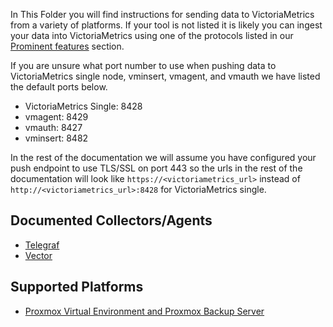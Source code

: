 In This Folder you will find instructions for sending data to VictoriaMetrics from a variety of platforms.
If your tool is not listed it is likely you can ingest your data into VictoriaMetrics using one of the protocols listed in our [Prominent features](../#prominent-features) section.

If you are unsure what port number to use when pushing data to VictoriaMetrics single node, vminsert, vmagent, and vmauth we have listed the default ports below.

- VictoriaMetrics Single: 8428
- vmagent: 8429
- vmauth: 8427
- vminsert: 8482

In the rest of the documentation we will assume you have configured your push endpoint to use TLS/SSL on port 443 so the urls in the rest of the documentation will look like `https://<victoriametrics_url>` instead of `http://<victoriametrics_url>:8428` for VictoriaMetrics single.

## Documented Collectors/Agents
* [Telegraf](Telegraf.md)
* [Vector](Vector.md)

## Supported Platforms
* [Proxmox Virtual Environment and Proxmox Backup Server](Proxmox.md)

